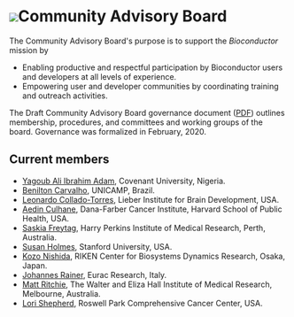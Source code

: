 # ![](/images/icons/magnifier.gif)Community Advisory Board

The Community Advisory Board's purpose is to support the _Bioconductor_ mission by

* Enabling productive and respectful participation by Bioconductor users and developers at all levels of experience.
* Empowering user and developer communities by coordinating training and outreach activities.

The Draft Community Advisory Board governance document ([PDF][1]) outlines membership, procedures, and committees and working groups of the board. Governance was formalized in February, 2020.

[1]: CAB-Governance.pdf

## Current members

* [Yagoub Ali Ibrahim Adam](https://de.linkedin.com/in/yagoub-a-i-adam-59ab13192), Covenant University, Nigeria.
* [Benilton Carvalho](https://scholar.google.com/citations?user=44vQTS4AAAAJ&hl=en), UNICAMP, Brazil.
* [Leonardo Collado-Torres](http://lcolladotor.github.io/), Lieber Institute for Brain Development, USA.
* [Aedin Culhane](https://connects.catalyst.harvard.edu/profiles/display/person/6746), Dana-Farber Cancer Institute, Harvard School of Public Health, USA.
* [Saskia Freytag](https://github.com/SaskiaFreytag), Harry Perkins Institute of Medical Research, Perth, Australia.
* [Susan Holmes](https://statistics.stanford.edu/people/susan-holmes), Stanford University, USA.
* [Kozo Nishida](https://github.com/kozo2), RIKEN Center for Biosystems Dynamics Research, Osaka, Japan.
* [Johannes Rainer](http://www.eurac.edu/en/aboutus/people/Pages/staffdetails.aspx?persId=34084), Eurac Research, Italy.
* [Matt Ritchie](https://www.wehi.edu.au/people/matthew-ritchie), The Walter and Eliza Hall Institute of Medical Research, Melbourne, Australia.
* [Lori Shepherd](https://www.linkedin.com/in/lori-shepherd-b49993172), Roswell Park Comprehensive Cancer Center, USA.
